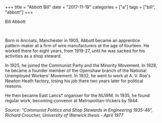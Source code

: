 +++
title = "Abbott Bill"
date = "2017-11-19"
categories = ["a"]
tags = ["bill", "abbott"]
+++

Bill Abbott

 

Born in Ancoats, Manchester in 1905, Abbott became an apprentice pattern-maker at a firm of wire manufacturers at the age of fourteen. He worked there for eight years, from 1919-27, until he was sacked for his activities as a shop steward.

In 1925, he joined the Communist Party and the Minority Movement. In 1928, he became a founder member of the Openshaw branch of the National Unemployed Workers' Movement. In 1932, he went to work at A. V. Roe's Newton Heath factory, losing his job there two years later for political reasons.

He then became East Lancs\* organiser for the NUWM. In 1935, he found regular work, becoming convenor at Metropolitan-Vickers by 1944.

_Source: “Communist Politics and Shop Stewards in Engineering 1935-46”, Richard Croucher, University of Warwick thesis - April 1977_
